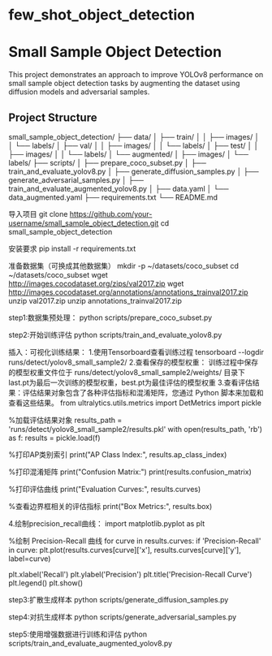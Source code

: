 # few_shot_object_detection
# Small Sample Object Detection

This project demonstrates an approach to improve YOLOv8 performance on small sample object detection tasks by augmenting the dataset using diffusion models and adversarial samples.

## Project Structure
small_sample_object_detection/ 
├── data/ 
│ ├── train/ 
│ │ ├── images/ 
│ │ └── labels/ 
│ ├── val/ 
│ │ ├── images/ 
│ │ └── labels/ 
│ ├── test/ 
│ │ ├── images/ 
│ │ └── labels/ 
│ └── augmented/ 
│ ├── images/ 
│ └── labels/ 
├── scripts/ 
│ ├── prepare_coco_subset.py 
│ ├── train_and_evaluate_yolov8.py 
│ ├── generate_diffusion_samples.py 
│ ├── generate_adversarial_samples.py 
│ ├── train_and_evaluate_augmented_yolov8.py 
│ ├── data.yaml 
│ └── data_augmented.yaml 
├── requirements.txt 
└── README.md

导入项目
git clone https://github.com/your-username/small_sample_object_detection.git
cd small_sample_object_detection

安装要求
pip install -r requirements.txt

准备数据集（可换成其他数据集）
mkdir -p ~/datasets/coco_subset
cd ~/datasets/coco_subset
wget http://images.cocodataset.org/zips/val2017.zip
wget http://images.cocodataset.org/annotations/annotations_trainval2017.zip
unzip val2017.zip
unzip annotations_trainval2017.zip

step1:数据集预处理：
python scripts/prepare_coco_subset.py

step2:开始训练评估
python scripts/train_and_evaluate_yolov8.py

插入：可视化训练结果：
1.使用Tensorboard查看训练过程
tensorboard --logdir runs/detect/yolov8_small_sample2/
2.查看保存的模型权重：
训练过程中保存的模型权重文件位于 runs/detect/yolov8_small_sample2/weights/ 目录下
last.pt为最后一次训练的模型权重，best.pt为最佳评估的模型权重
3.查看评估结果：评估结果对象包含了各种评估指标和混淆矩阵，您通过 Python 脚本来加载和查看这些结果。
from ultralytics.utils.metrics import DetMetrics
import pickle

%加载评估结果对象
results_path = 'runs/detect/yolov8_small_sample2/results.pkl'
with open(results_path, 'rb') as f:
    results = pickle.load(f)

%打印AP类别索引
print("AP Class Index:", results.ap_class_index)

%打印混淆矩阵
print("Confusion Matrix:")
print(results.confusion_matrix)

%打印评估曲线
print("Evaluation Curves:", results.curves)

%查看边界框相关的评估指标
print("Box Metrics:", results.box)

4.绘制precision_recall曲线：
import matplotlib.pyplot as plt

%绘制 Precision-Recall 曲线
for curve in results.curves:
    if 'Precision-Recall' in curve:
        plt.plot(results.curves[curve]['x'], results.curves[curve]['y'], label=curve)
        
plt.xlabel('Recall')
plt.ylabel('Precision')
plt.title('Precision-Recall Curve')
plt.legend()
plt.show()



step3:扩散生成样本
python scripts/generate_diffusion_samples.py

step4:对抗生成样本
python scripts/generate_adversarial_samples.py

step5:使用增强数据进行训练和评估
python scripts/train_and_evaluate_augmented_yolov8.py
